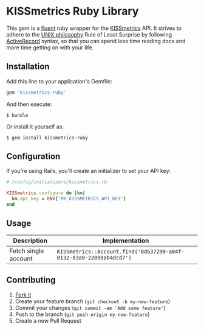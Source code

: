 # KISSmetrics Ruby Library

This gem is a [fluent](http://martinfowler.com/bliki/FluentInterface.html) ruby
wrapper for the [KISSmetrics](https://www.kissmetrics.com/) API.  It strives to
adhere to the [UNIX philosophy](http://en.wikipedia.org/wiki/Unix_philosophy#Eric_Raymond.E2.80.99s_17_Unix_Rules)
Rule of Least Surprise by following
[ActiveRecord](https://github.com/rails/rails/tree/master/activerecord)
syntax, so that you can spend less time reading docs and more time getting on
with your life.

## Installation

Add this line to your application's Gemfile:

```ruby
gem 'kissmetrics-ruby'
```

And then execute:

    $ bundle

Or install it yourself as:

    $ gem install kissmetrics-ruby

## Configuration

If you're using Rails, you'll create an initializer to set your API key:

```rb
# /config/initializers/kissmetrics.rb

KISSmetrics.configure do |km|
  km.api_key = ENV['MY_KISSMETRICS_API_KEY']
end
```

## Usage

|Description|Implementation|
|---|---|
|Fetch single account|`KISSmetrics::Account.find('8d637290-a04f-0132-83a0-22000ab4dcd7')`|

## Contributing

1. [Fork it](https://github.com/nathanielwroblewski/kissmetrics-ruby/fork)
2. Create your feature branch (`git checkout -b my-new-feature`)
3. Commit your changes (`git commit -am 'Add some feature'`)
4. Push to the branch (`git push origin my-new-feature`)
5. Create a new Pull Request

